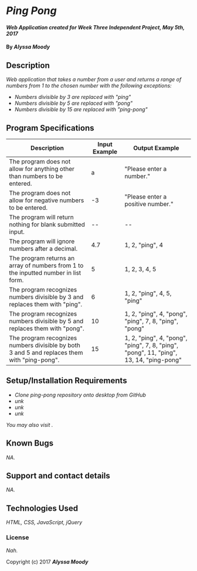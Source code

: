# _Ping Pong_

#### _Web Application created for Week Three Independent Project, May 5th, 2017_

#### By _**Alyssa Moody**_

## Description

_Web application that takes a number from a user and returns a range of numbers from 1 to the chosen number with the following exceptions:_

* _Numbers divisible by 3 are replaced with "ping"_
* _Numbers divisible by 5 are replaced with "pong"_
* _Numbers divisible by 15 are replaced with "ping-pong"_

## Program Specifications

| Description  | Input Example | Output Example |
| ------------- | ------------- | ------------- |
| The program does not allow for anything other than numbers to be entered.  | a  | "Please enter a number."  |
| The program does not allow for negative numbers to be entered.  | -3  | "Please enter a positive number."  |
| The program will return nothing for blank submitted input.  | --  | --  |
| The program will ignore numbers after a decimal.  | 4.7  | 1, 2, "ping", 4  |
| The program returns an array of numbers from 1 to the inputted number in list form.  | 5  | 1, 2, 3, 4, 5  |
| The program recognizes numbers divisible by 3 and replaces them with "ping".  | 6  | 1, 2, "ping", 4, 5, "ping"  |
| The program recognizes numbers divisible by 5 and replaces them with "pong".  | 10  | 1, 2, "ping", 4, "pong", "ping", 7, 8, "ping", "pong"  |
| The program recognizes numbers divisible by both 3 and 5 and replaces them with "ping-pong".  | 15  | 1, 2, "ping", 4, "pong", "ping", 7, 8, "ping", "pong", 11, "ping", 13, 14, "ping-pong"  |


## Setup/Installation Requirements

* _Clone ping-pong repository onto desktop from GitHub_
* _unk_
* _unk_
* _unk_

_You may also visit ._


## Known Bugs

_NA._

## Support and contact details

_NA._

## Technologies Used

_HTML, CSS, JavaScript, jQuery_

### License

*Nah.*

Copyright (c) 2017 **_Alyssa Moody_**
